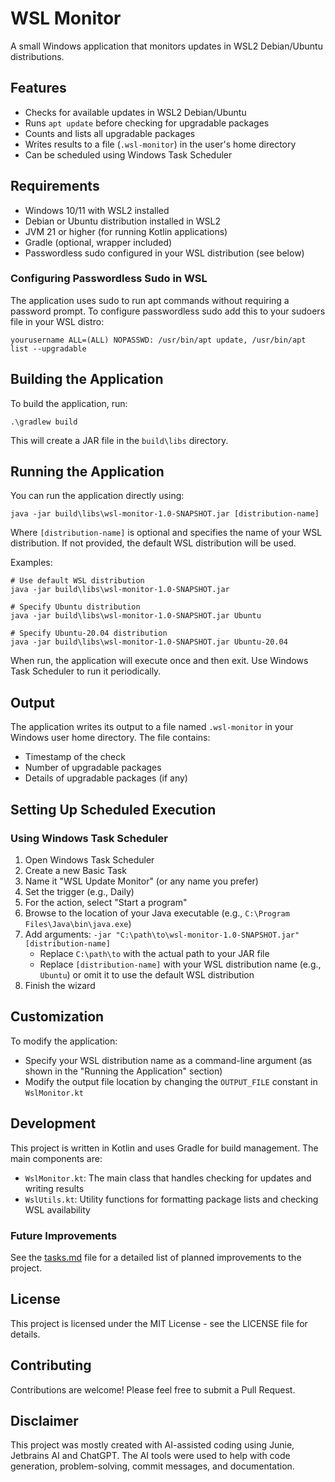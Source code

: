 # WSL Monitor

A small Windows application that monitors updates in WSL2 Debian/Ubuntu distributions.

## Features

- Checks for available updates in WSL2 Debian/Ubuntu
- Runs `apt update` before checking for upgradable packages
- Counts and lists all upgradable packages
- Writes results to a file (`.wsl-monitor`) in the user's home directory
- Can be scheduled using Windows Task Scheduler

## Requirements

- Windows 10/11 with WSL2 installed
- Debian or Ubuntu distribution installed in WSL2
- JVM 21 or higher (for running Kotlin applications)
- Gradle (optional, wrapper included)
- Passwordless sudo configured in your WSL distribution (see below)

### Configuring Passwordless Sudo in WSL

The application uses sudo to run apt commands without requiring a password prompt. To configure passwordless sudo add this to your sudoers file in your WSL distro:
   ```
   yourusername ALL=(ALL) NOPASSWD: /usr/bin/apt update, /usr/bin/apt list --upgradable
   ```

## Building the Application

To build the application, run:

```
.\gradlew build
```

This will create a JAR file in the `build\libs` directory.

## Running the Application

You can run the application directly using:

```
java -jar build\libs\wsl-monitor-1.0-SNAPSHOT.jar [distribution-name]
```

Where `[distribution-name]` is optional and specifies the name of your WSL distribution. If not provided, the default WSL distribution will be used.

Examples:
```
# Use default WSL distribution
java -jar build\libs\wsl-monitor-1.0-SNAPSHOT.jar

# Specify Ubuntu distribution
java -jar build\libs\wsl-monitor-1.0-SNAPSHOT.jar Ubuntu

# Specify Ubuntu-20.04 distribution
java -jar build\libs\wsl-monitor-1.0-SNAPSHOT.jar Ubuntu-20.04
```

When run, the application will execute once and then exit. Use Windows Task Scheduler to run it periodically.

## Output

The application writes its output to a file named `.wsl-monitor` in your Windows user home directory. The file contains:
- Timestamp of the check
- Number of upgradable packages
- Details of upgradable packages (if any)

## Setting Up Scheduled Execution

### Using Windows Task Scheduler

1. Open Windows Task Scheduler
2. Create a new Basic Task
3. Name it "WSL Update Monitor" (or any name you prefer)
4. Set the trigger (e.g., Daily)
5. For the action, select "Start a program"
6. Browse to the location of your Java executable (e.g., `C:\Program Files\Java\bin\java.exe`)
7. Add arguments: `-jar "C:\path\to\wsl-monitor-1.0-SNAPSHOT.jar" [distribution-name]`
   - Replace `C:\path\to` with the actual path to your JAR file
   - Replace `[distribution-name]` with your WSL distribution name (e.g., `Ubuntu`) or omit it to use the default WSL distribution
8. Finish the wizard

## Customization

To modify the application:

- Specify your WSL distribution name as a command-line argument (as shown in the "Running the Application" section)
- Modify the output file location by changing the `OUTPUT_FILE` constant in `WslMonitor.kt`

## Development

This project is written in Kotlin and uses Gradle for build management. The main components are:

- `WslMonitor.kt`: The main class that handles checking for updates and writing results
- `WslUtils.kt`: Utility functions for formatting package lists and checking WSL availability

### Future Improvements

See the [tasks.md](docs/tasks.md) file for a detailed list of planned improvements to the project.

## License

This project is licensed under the MIT License - see the LICENSE file for details.

## Contributing

Contributions are welcome! Please feel free to submit a Pull Request.

## Disclaimer

This project was mostly created with AI-assisted coding using Junie, Jetbrains AI and ChatGPT. The AI tools were used to help with code generation, problem-solving, commit messages, and documentation.
